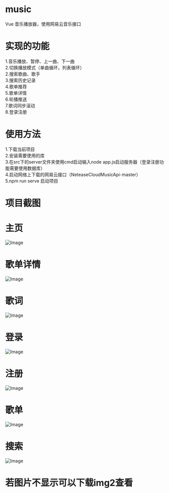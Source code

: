 # music
Vue 音乐播放器，使用网易云音乐接口

# 实现的功能
1.音乐播放、暂停、上一曲、下一曲<br>
2.切换播放模式（单曲循环，列表循环）<br>
2.搜索歌曲、歌手<br>
3.搜索历史记录<br>
4.歌单推荐<br>
5.歌单详情<br>
6.轮播推送<br>
7.歌词同步滚动<br>
8.登录注册<br>

# 使用方法
1.下载当前项目<br>
2.安装需要使用的库<br>
3.在src下的server文件夹使用cmd启动输入node app.js启动服务器（登录注册功能需要使用数据库）<br>
4.启动网络上下载的网易云接口（NeteaseCloudMusicApi-master）<br>
5.npm run serve 启动项目<br>

# 项目截图
# 主页
![Image](https://github.com/sjdjdndkdkdk/music_test/blob/main/img2/index.PNG)<br>
# 歌单详情
![Image](https://github.com/sjdjdndkdkdk/music_test/blob/main/img2/detail.PNG)<br>
# 歌词
![Image](https://github.com/sjdjdndkdkdk/music_test/blob/main/img2/lyric.PNG)<br>
# 登录
![Image](https://github.com/sjdjdndkdkdk/music_test/blob/main/img2/login.PNG)<br>
# 注册
![Image](https://github.com/sjdjdndkdkdk/music_test/blob/main/img2/register.PNG)<br>
# 歌单
![Image](https://github.com/sjdjdndkdkdk/music_test/blob/main/img2/music.PNG)<br>
# 搜索
![Image](https://github.com/sjdjdndkdkdk/music_test/blob/main/img2/search.PNG)<br>
# 若图片不显示可以下载img2查看
